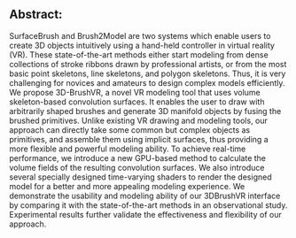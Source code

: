 ## Abstract:
SurfaceBrush and Brush2Model are two systems which enable users to create 3D objects intuitively using a hand-held controller in virtual reality (VR). These state-of-the-art methods either start modeling from dense collections of stroke ribbons drawn by professional artists, or from the most basic point skeletons, line skeletons, and polygon skeletons. Thus, it is very challenging for novices and amateurs to design complex models efficiently. We propose 3D-BrushVR, a novel VR modeling tool that uses volume skeleton-based convolution surfaces. It enables the user to draw with arbitrarily shaped brushes and generate 3D manifold objects by fusing the brushed primitives. Unlike existing VR drawing and modeling tools, our approach can directly take some common but complex objects as primitives, and assemble them using implicit surfaces, thus providing a more flexible and powerful modeling ability. To achieve real-time performance, we introduce a new GPU-based method to calculate the volume fields of the resulting convolution surfaces. We also introduce several specially designed time-varying shaders to render the designed model for a better and more appealing modeling experience. We demonstrate the usability and modeling ability of our 3DBrushVR interface by comparing it with the state-of-the-art methods in an observational study. Experimental results further validate the effectiveness and flexibility of our approach.

